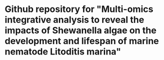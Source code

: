 # Github repository for "Multi-omics integrative analysis to reveal the impacts of Shewanella algae on the development and lifespan of marine nematode Litoditis marina"
